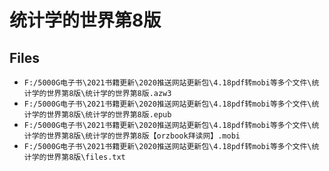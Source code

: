 # 统计学的世界第8版

## Files

- `F:/5000G电子书\2021书籍更新\2020推送网站更新包\4.18pdf转mobi等多个文件\统计学的世界第8版\统计学的世界第8版.azw3`
- `F:/5000G电子书\2021书籍更新\2020推送网站更新包\4.18pdf转mobi等多个文件\统计学的世界第8版\统计学的世界第8版.epub`
- `F:/5000G电子书\2021书籍更新\2020推送网站更新包\4.18pdf转mobi等多个文件\统计学的世界第8版\统计学的世界第8版【orzbook拜读网】.mobi`
- `F:/5000G电子书\2021书籍更新\2020推送网站更新包\4.18pdf转mobi等多个文件\统计学的世界第8版\files.txt`
